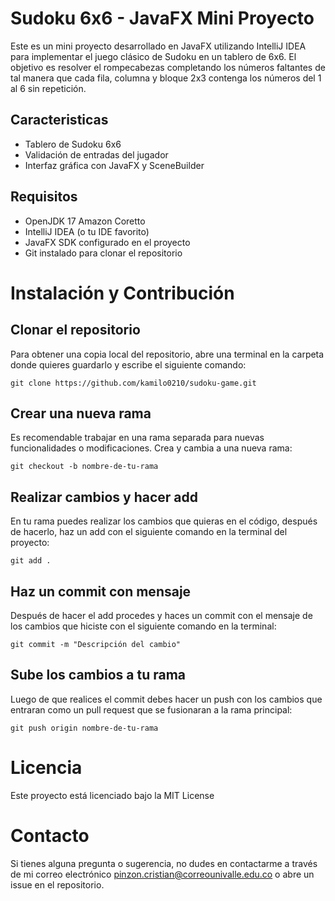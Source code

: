 # Sudoku 6x6 - JavaFX Mini Proyecto
Este es un mini proyecto desarrollado en JavaFX utilizando IntelliJ IDEA para implementar el juego clásico de Sudoku en un tablero de 6x6. El objetivo es resolver el rompecabezas completando los números faltantes de tal manera que cada fila, columna y bloque 2x3 contenga los números del 1 al 6 sin repetición.
## Caracteristicas
- Tablero de Sudoku 6x6
- Validación de entradas del jugador
- Interfaz gráfica con JavaFX y SceneBuilder
## Requisitos
- OpenJDK 17 Amazon Coretto
- IntelliJ IDEA (o tu IDE favorito)
- JavaFX SDK configurado en el proyecto
- Git instalado para clonar el repositorio
# Instalación y Contribución
## Clonar el repositorio
Para obtener una copia local del repositorio, abre una terminal en la carpeta donde quieres guardarlo y escribe el siguiente comando:

`git clone https://github.com/kamilo0210/sudoku-game.git`
## Crear una nueva rama
Es recomendable trabajar en una rama separada para nuevas funcionalidades o modificaciones. Crea y cambia a una nueva rama:

`git checkout -b nombre-de-tu-rama`
## Realizar cambios y hacer add
En tu rama puedes realizar los cambios que quieras en el código, después de hacerlo, haz un add con el siguiente comando en la terminal del proyecto:

`git add .`
## Haz un commit con mensaje
Después de hacer el add procedes y haces un commit con el mensaje de los cambios que hiciste con el siguiente comando en la terminal: 

`git commit -m "Descripción del cambio"`
## Sube los cambios a tu rama
Luego de que realices el commit debes hacer un push con los cambios que entraran como un pull request que se fusionaran a la rama principal:

`git push origin nombre-de-tu-rama`
# Licencia
Este proyecto está licenciado bajo la MIT License
# Contacto
Si tienes alguna pregunta o sugerencia, no dudes en contactarme a través de mi correo electrónico pinzon.cristian@correounivalle.edu.co o abre un issue en el repositorio.
